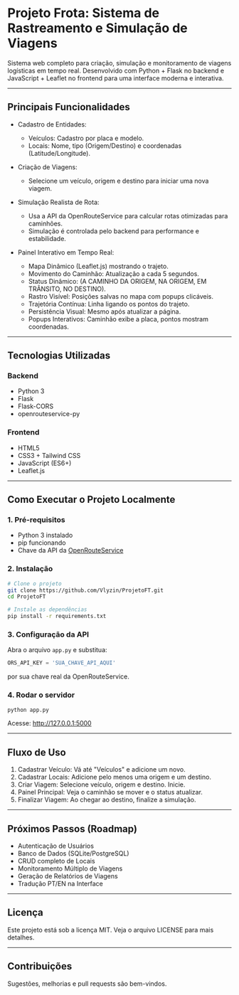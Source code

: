 # Projeto Frota: Sistema de Rastreamento e Simulação de Viagens

Sistema web completo para criação, simulação e monitoramento de viagens logísticas em tempo real. Desenvolvido com Python + Flask no backend e JavaScript + Leaflet no frontend para uma interface moderna e interativa.

---

## Principais Funcionalidades

- Cadastro de Entidades:
  - Veículos: Cadastro por placa e modelo.
  - Locais: Nome, tipo (Origem/Destino) e coordenadas (Latitude/Longitude).

- Criação de Viagens:
  - Selecione um veículo, origem e destino para iniciar uma nova viagem.

- Simulação Realista de Rota:
  - Usa a API da OpenRouteService para calcular rotas otimizadas para caminhões.
  - Simulação é controlada pelo backend para performance e estabilidade.

- Painel Interativo em Tempo Real:
  - Mapa Dinâmico (Leaflet.js) mostrando o trajeto.
  - Movimento do Caminhão: Atualização a cada 5 segundos.
  - Status Dinâmico: (A CAMINHO DA ORIGEM, NA ORIGEM, EM TRÂNSITO, NO DESTINO).
  - Rastro Visível: Posições salvas no mapa com popups clicáveis.
  - Trajetória Contínua: Linha ligando os pontos do trajeto.
  - Persistência Visual: Mesmo após atualizar a página.
  - Popups Interativos: Caminhão exibe a placa, pontos mostram coordenadas.

---

## Tecnologias Utilizadas

### Backend
- Python 3
- Flask
- Flask-CORS
- openrouteservice-py

### Frontend
- HTML5
- CSS3 + Tailwind CSS
- JavaScript (ES6+)
- Leaflet.js

---

## Como Executar o Projeto Localmente

### 1. Pré-requisitos
- Python 3 instalado
- pip funcionando
- Chave da API da [OpenRouteService](https://openrouteservice.org/dev/#/signup)

### 2. Instalação

```bash
# Clone o projeto
git clone https://github.com/Vlyzin/ProjetoFT.git
cd ProjetoFT

# Instale as dependências
pip install -r requirements.txt
```

### 3. Configuração da API

Abra o arquivo `app.py` e substitua:

```python
ORS_API_KEY = 'SUA_CHAVE_API_AQUI'
```

por sua chave real da OpenRouteService.


### 4. Rodar o servidor

```bash
python app.py
```

Acesse: http://127.0.0.1:5000

---

## Fluxo de Uso

1. Cadastrar Veículo: Vá até "Veículos" e adicione um novo.
2. Cadastrar Locais: Adicione pelo menos uma origem e um destino.
3. Criar Viagem: Selecione veículo, origem e destino. Inicie.
4. Painel Principal: Veja o caminhão se mover e o status atualizar.
5. Finalizar Viagem: Ao chegar ao destino, finalize a simulação.

---

## Próximos Passos (Roadmap)

- Autenticação de Usuários
- Banco de Dados (SQLite/PostgreSQL)
- CRUD completo de Locais
- Monitoramento Múltiplo de Viagens
- Geração de Relatórios de Viagens
- Tradução PT/EN na Interface

---

## Licença

Este projeto está sob a licença MIT. Veja o arquivo LICENSE para mais detalhes.

---

## Contribuições

Sugestões, melhorias e pull requests são bem-vindos.

